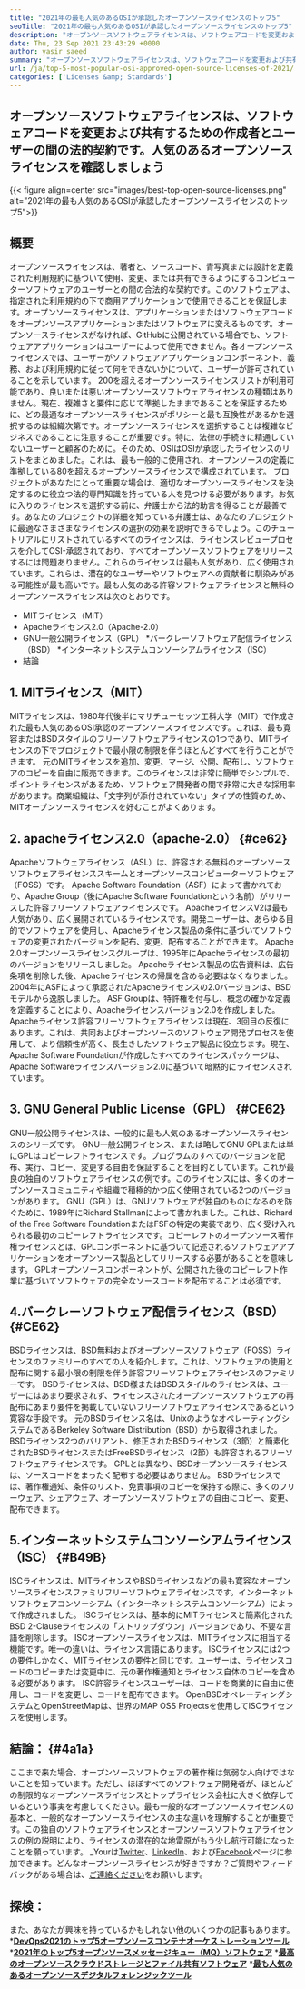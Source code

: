```yaml
---
title: "2021年の最も人気のあるOSIが承認したオープンソースライセンスのトップ5" 
seoTitle: "2021年の最も人気のあるOSIが承認したオープンソースライセンスのトップ5" 
description: "オープンソースソフトウェアライセンスは、ソフトウェアコードを変更および共有するための作成者とユーザーの間の合法的な契約です。人気のあるオープンソースライセンスを確認しましょう" 
date: Thu, 23 Sep 2021 23:43:29 +0000
author: yasir saeed
summary: "オープンソースソフトウェアライセンスは、ソフトウェアコードを変更および共有するための作成者とユーザーの間の合法的な契約です。人気のあるオープンソースライセンスを確認しましょう" 
url: /ja/top-5-most-popular-osi-approved-open-source-licenses-of-2021/
categories: ['Licenses &amp; Standards']
---
```


## オープンソースソフトウェアライセンスは、ソフトウェアコードを変更および共有するための作成者とユーザーの間の法的契約です。人気のあるオープンソースライセンスを確認しましょう

{{< figure align=center src="images/best-top-open-source-licenses.png" alt="2021年の最も人気のあるOSIが承認したオープンソースライセンスのトップ5">}}


## **概要**
オープンソースライセンスは、著者と、ソースコード、青写真または設計を定義された利用規約に基づいて使用、変更、または共有できるようにするコンピューターソフトウェアのユーザーとの間の合法的な契約です。このソフトウェアは、指定された利用規約の下で商用アプリケーションで使用できることを保証します。オープンソースライセンスは、アプリケーションまたはソフトウェアコードをオープンソースアプリケーションまたはソフトウェアに変えるものです。オープンソースライセンスがなければ、GitHubに公開されている場合でも、ソフトウェアアプリケーションはユーザーによって使用できません。各オープンソースライセンスでは、ユーザーがソフトウェアアプリケーションコンポーネント、義務、および利用規約に従って何をできないかについて、ユーザーが許可されていることを示しています。
200を超えるオープンソースライセンスリストが利用可能であり、良いまたは悪いオープンソースソフトウェアライセンスの種類はありません。現在、複雑さと要件に応じて準拠したままであることを保証するために、どの最適なオープンソースライセンスがポリシーと最も互換性があるかを選択するのは組織次第です。オープンソースライセンスを選択することは複雑なビジネスであることに注意することが重要です。特に、法律の手続きに精通していないユーザーと顧客のために。そのため、OSIはOSIが承認したライセンスのリストをまとめました。これは、最も一般的に使用され、オープンソースの定義に準拠している80を超えるオープンソースライセンスで構成されています。
プロジェクトがあなたにとって重要な場合は、適切なオープンソースライセンスを決定するのに役立つ法的専門知識を持っている人を見つける必要があります。お気に入りのライセンスを選択する前に、弁護士から法的助言を得ることが最善です。あなたのプロジェクトの詳細を知っている弁護士は、あなたのプロジェクトに最適なさまざまなライセンスの選択の効果を説明できるでしょう。このチュートリアルにリストされているすべてのライセンスは、ライセンスレビュープロセスを介してOSI-承認されており、すべてオープンソースソフトウェアをリリースするには問題ありません。これらのライセンスは最も人気があり、広く使用されています。これらは、潜在的なユーザーやソフトウェアへの貢献者に馴染みがある可能性が最も高いです。最も人気のある許容ソフトウェアライセンスと無料のオープンソースライセンスは次のとおりです。
  * MITライセンス（MIT）
  * Apacheライセンス2.0（Apache-2.0）
  * GNU一般公開ライセンス（GPL）
  *バークレーソフトウェア配信ライセンス（BSD）
  *インターネットシステムコンソーシアムライセンス（ISC）
  * 結論

## 1. MITライセンス（MIT）
MITライセンスは、1980年代後半にマサチューセッツ工科大学（MIT）で作成された最も人気のあるOSI承認のオープンソースライセンスです。これは、最も寛容またはBSDスタイルのフリーソフトウェアライセンスの1つであり、MITライセンスの下でプロジェクトで最小限の制限を伴うほとんどすべてを行うことができます。
元のMITライセンスを追加、変更、マージ、公開、配布し、ソフトウェアのコピーを自由に販売できます。このライセンスは非常に簡単でシンプルで、ポイントライセンスがあるため、ソフトウェア開発者の間で非常に大きな採用率があります。商業組織は、「文字列が添付されていない」タイプの性質のため、MITオープンソースライセンスを好むことがよくあります。

## 2. apacheライセンス2.0（apache-2.0） {#ce62}
Apacheソフトウェアライセンス（ASL）は、許容される無料のオープンソースソフトウェアライセンススキームとオープンソースコンピューターソフトウェア（FOSS）です。 Apache Software Foundation（ASF）によって書かれており、Apache Group（後にApache Software Foundationという名前）がリリースした許容フリーソフトウェアライセンスです。 ApacheライセンスV2は最も人気があり、広く展開されているライセンスです。開発ユーザーは、あらゆる目的でソフトウェアを使用し、Apacheライセンス製品の条件に基づいてソフトウェアの変更されたバージョンを配布、変更、配布することができます。 Apache 2.0オープンソースライセンスグループは、1995年にApacheライセンスの最初のバージョンをリリースしました。
Apacheライセンス製品の広告資料は、広告条項を削除した後、Apacheライセンスの帰属を含める必要はなくなりました。 2004年にASFによって承認されたApacheライセンスの2.0バージョンは、BSDモデルから逸脱しました。 ASF Groupは、特許権を付与し、概念の確かな定義を定義することにより、Apacheライセンスバージョン2.0を作成しました。 Apacheライセンス許容フリーソフトウェアライセンスは現在、3回目の反復にあります。これは、共同およびオープンソースのソフトウェア開発プロセスを使用して、より信頼性が高く、長生きしたソフトウェア製品に役立ちます。現在、Apache Software Foundationが作成したすべてのライセンスパッケージは、Apache Softwareライセンスバージョン2.0に基づいて暗黙的にライセンスされています。

## 3. GNU General Public License（GPL） {#CE62}
GNU一般公開ライセンスは、一般的に最も人気のあるオープンソースライセンスのシリーズです。 GNU一般公開ライセンス、または略してGNU GPLまたは単にGPLはコピーレフトライセンスです。プログラムのすべてのバージョンを配布、実行、コピー、変更する自由を保証することを目的としています。これが最良の独自のソフトウェアライセンスの例です。このライセンスには、多くのオープンソースコミュニティや組織で積極的かつ広く使用されている2つのバージョンがあります。
GNU（GPL）は、GNUソフトウェアが独自のものになるのを防ぐために、1989年にRichard Stallmanによって書かれました。これは、Richard of the Free Software FoundationまたはFSFの特定の実装であり、広く受け入れられる最初のコピーレフトライセンスです。コピーレフトのオープンソース著作権ライセンスとは、GPLコンポーネントに基づいて記述されるソフトウェアアプリケーションをオープンソース製品としてリリースする必要があることを意味します。 GPLオープンソースコンポーネントが、公開された後のコピーレフト作業に基づいてソフトウェアの完全なソースコードを配布することは必須です。

## 4.バークレーソフトウェア配信ライセンス（BSD） {#CE62}
BSDライセンスは、BSD無料およびオープンソースソフトウェア（FOSS）ライセンスのファミリーのすべての人を紹介します。これは、ソフトウェアの使用と配布に関する最小限の制限を伴う許容フリーソフトウェアライセンスのファミリーです。 BSDライセンスは、BSD様またはBSDスタイルのライセンスは、ユーザーにはあまり要求されず、ライセンスされたオープンソースソフトウェアの再配布にあまり要件を掲載していないフリーソフトウェアライセンスであるという寛容な手段です。
元のBSDライセンス名は、UnixのようなオペレーティングシステムであるBerkeley Software Distribution（BSD）から取得されました。 BSDライセンス2つのバリアント、修正されたBSDライセンス（3節）と簡素化されたBSDライセンスまたはFreeBSDライセンス（2節）も許容されるフリーソフトウェアライセンスです。 GPLとは異なり、BSDオープンソースライセンスは、ソースコードをまったく配布する必要はありません。 BSDライセンスでは、著作権通知、条件のリスト、免責事項のコピーを保持する際に、多くのフリーウェア、シェアウェア、オープンソースソフトウェアの自由にコピー、変更、配布できます。

## 5.インターネットシステムコンソーシアムライセンス（ISC） {#B49B}
ISCライセンスは、MITライセンスやBSDライセンスなどの最も寛容なオープンソースライセンスファミリフリーソフトウェアライセンスです。インターネットソフトウェアコンソーシアム（インターネットシステムコンソーシアム）によって作成されました。 ISCライセンスは、基本的にMITライセンスと簡素化されたBSD 2-Clauseライセンスの「ストリップダウン」バージョンであり、不要な言語を削除します。
ISCオープンソースライセンスは、MITライセンスに相当する機能です。唯一の違いは、ライセンス言語にあります。 ISCライセンスには2つの要件しかなく、MITライセンスの要件と同じです。ユーザーは、ライセンスコードのコピーまたは変更中に、元の著作権通知とライセンス自体のコピーを含める必要があります。 ISC許容ライセンスユーザーは、コードを商業的に自由に使用し、コードを変更し、コードを配布できます。 OpenBSDオペレーティングシステムとOpenStreetMapは、世界のMAP OSS Projectsを使用してISCライセンスを使用します。

## 結論： {#4a1a}
ここまで来た場合、オープンソースソフトウェアの著作権は気弱な人向けではないことを知っています。ただし、ほぼすべてのソフトウェア開発者が、ほとんどの制限的なオープンソースライセンスとトップライセンス会社に大きく依存しているという事実を考慮してください。最も一般的なオープンソースライセンスの基本と、一般的なオープンソースライセンスの主な違いを理解することが重要です。この独自のソフトウェアライセンスとオープンソースソフトウェアライセンスの例の説明により、ライセンスの潜在的な地雷原がもう少し航行可能になったことを願っています。
_Yourは[Twitter][1]、[LinkedIn][2]、および[Facebook][3]ページに参​​加できます。どんなオープンソースライセンスが好きですか？ご質問やフィードバックがある場合は、[ご連絡ください][4]をお願いします。

## 探検：
また、あなたが興味を持っているかもしれない他のいくつかの記事もあります。
  ***[DevOps2021のトップ5オープンソースコンテナオーケストレーションツール][5]** 
  ***[2021年のトップ5オープンソースメッセージキュー（MQ）ソフトウェア][6]** 
  ***[最高のオープンソースクラウドストレージとファイル共有ソフトウェア][7]** 
  ***[最も人気のあるオープンソースデジタルフォレンジックツール][8]** 

  
[1]: https://twitter.com/containerize_co
[2]: https://www.linkedin.com/company/containerize/
[3]: http://facebook.com/containerize
[4]: mailto:yasir.saeed@aspose.com
[5]: https://blog.containerize.com/devops/top-5-open-source-container-orchestration-tools-for-devops-in-2021/
[6]: https://blog.containerize.com/message-queue-software/top-5-open-source-message-queue-software-in-2021/
[7]: https://products.containerize.com/backup-and-sync/
[8]: https://blog.containerize.com/digital-forensic-tools/top-5-open-source-digital-forensic-tools-in-2021/
